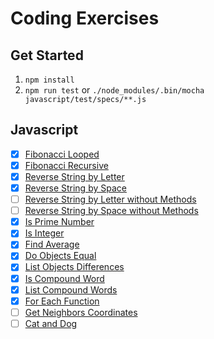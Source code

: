 # Coding Exercises

## Get Started

1. `npm install`
2. `npm run test` or `./node_modules/.bin/mocha javascript/test/specs/**.js`

## Javascript

- [x] [Fibonacci Looped](./javascript/fibonacciSequence.js)
- [x] [Fibonacci Recursive](./javascript/fibonacciSequence.js)
- [x] [Reverse String by Letter](./javascript/reverseStringByLetter.js)
- [x] [Reverse String by Space](./javascript/reverseStringBySpace.js)
- [ ] [Reverse String by Letter without Methods](./javascript/reverseStringByLetter.js)
- [ ] [Reverse String by Space without Methods](./javascript/reverseStringBySpace.js)
- [x] [Is Prime Number](./javascript/isPrimeNumber.js)
- [x] [Is Integer](./javascript/isInteger.js)
- [x] [Find Average](./javascript/findAverage.js)
- [x] [Do Objects Equal](./javascript/compareObjects.js)
- [x] [List Objects Differences](./javascript/compareObjects.js)
- [x] [Is Compound Word](./javascript/compoundWords.js)
- [x] [List Compound Words](./javascript/compoundWords.js)
- [x] [For Each Function](./javascript/forEach.js)
- [ ] [Get Neighbors Coordinates](./javascript/neighbors.js)
- [ ] [Cat and Dog](./javascript/catAndDog.js)
